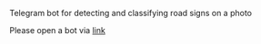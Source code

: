 Telegram bot for detecting and classifying road signs on a photo

Please open a bot via [link](https://t.me/road_sign_classifier_bot)
